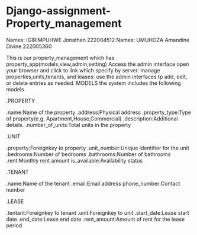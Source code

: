 # Django-assignment-Property_management
Names: IGIRIMPUHWE Jonathan 222004512
Names: UMUHOZA Amandine Divine 222005360

This is our property_management which has property_app(models,view,admin,setting)
Access the admin interface
open your browser and click to link which specify by server.
manage properties,units,tenants, and leases:
use the admin interfaces tp add, edit, or delete entries as needed.
MODELS
the system includes the following models

.PROPERTY

  .name:Name of the property
  .address:Physical address
  .property_type:Type of property(e.g. Apartment,House,Commercial)
  .description:Additional details.
  .number_of_units:Total units in the property
  
.UNIT

  .property:Foreignkey to property
  .unit_number:Unique identifier for the unit
  .bedrooms:Number of bedrooms
  .bathrooms:Number of bathrooms
  .rent:Monthly rent amount
  is_available:Availability status
  
.TENANT

  .name:Name of the tenant
  .email:Email address
  phone_number:Contact number
  
.LEASE

  .tentant:Foreignkey to tenant
  .unit:Foreignkey to unit
  .start_date:Lease start date
  .end_date:Lease end date
  .rent_amount:Amount of rent for the lease period


